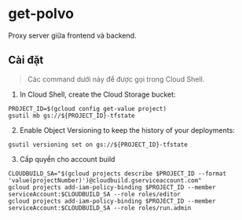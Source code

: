 # get-polvo

Proxy server giữa frontend và backend.

## Cài đặt

> Các command dưới này để được gọi trong Cloud Shell.

1. In Cloud Shell, create the Cloud Storage bucket:

```
PROJECT_ID=$(gcloud config get-value project)
gsutil mb gs://${PROJECT_ID}-tfstate
```

2. Enable Object Versioning to keep the history of your deployments:

```
gsutil versioning set on gs://${PROJECT_ID}-tfstate
```

3. Cấp quyền cho account build

```
CLOUDBUILD_SA="$(gcloud projects describe $PROJECT_ID --format 'value(projectNumber)')@cloudbuild.gserviceaccount.com"
gcloud projects add-iam-policy-binding $PROJECT_ID --member serviceAccount:$CLOUDBUILD_SA --role roles/editor
gcloud projects add-iam-policy-binding $PROJECT_ID --member serviceAccount:$CLOUDBUILD_SA --role roles/run.admin
```
